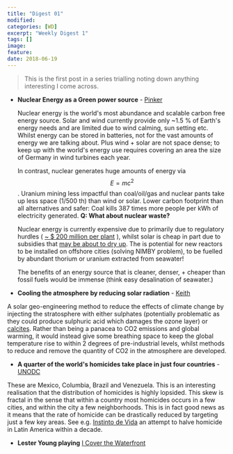 ```yaml
---
title: "Digest 01"
modified:
categories: [WD]
excerpt: "Weekly Digest 1"
tags: []
image:
feature:
date: 2018-06-19
---
```


>This is the first post in a series trialling noting down anything interesting I come across.

  * **Nuclear Energy as a Green power source** - [Pinker](https://www.amazon.com/Enlightenment-Now-Science-Humanism-Progress/dp/0525427570)

    Nuclear energy is the world's most abundance and scalable carbon free energy source. Solar and wind currently provide only <span class="hl">~1.5 %</span>  of Earth's energy needs and are limited due to wind calming, sun setting etc. Whilst energy can be stored in batteries, not for the vast amounts of energy we are talking about. Plus wind + solar are not space dense; to keep up with the world's energy use requires covering an area <span class="hl">the size of Germany</span> in wind turbines each year.

    In contrast, nuclear generates huge amounts of energy via $$E = mc^2$$. Uranium mining less impactful than coal/oil/gas and nuclear pants take up less space <span class="hl">(1/500 th)</span> than wind or solar. Lower carbon footprint than all alternatives and safer: Coal <span class="hl">kills 387 times more people</span> per kWh of electricity generated. **Q: What about nuclear waste?**

    Nuclear energy is currently expensive due to primarily due to regulatory hurdles ( [~ $ 200 million per plant](https://www.americanactionforum.org/research/putting-nuclear-regulatory-costs-context/) ), whilst solar is cheap in part due to subsidies that [may be about to dry up](https://www.economist.com/business/2018/06/14/can-the-solar-industry-survive-without-subsidies). The is potential for new reactors to be installed on offshore cities (solving NIMBY problem), to be fuelled by abundant thorium or uranium extracted from seawater!

    The benefits of an energy source that is cleaner, denser, + cheaper than fossil fuels would be immense (think easy desalination of seawater.)

   * **Cooling the atmosphere by reducing solar radiation** - [Keith](https://agupubs.onlinelibrary.wiley.com/doi/full/10.1002/2016EF000465%4010.1002/%28ISSN%292328-4277.GEOENGIN1)

   A solar geo-engineering method to reduce the effects of climate change by injecting the stratosphere with either sulphates (potentially problematic as they could produce sulphuric acid which damages the ozone layer) or [calcites](https://www.sciencealert.com/new-light-reflecting-particles-in-the-stratosphere-could-cool-earth-and-fix-the-ozone-layer). Rather than being a panacea to CO2 emissions and global warming, it would instead give some breathing space to keep the global temperature rise to within 2 degrees of pre-industrial levels, whilst methods to reduce and remove the quantity of CO2 in the atmosphere are developed.


   * **A quarter of the world's homicides take place in just four countries** - [UNODC](https://www.unodc.org/gsh/en/big-picture.html)

   These are Mexico, Columbia, Brazil and Venezuela. This is an interesting realisation that the distribution of homicides is highly lopsided. This skew is fractal in the sense that within a country most homicides occurs in a few cities, and within the city a few neighborhoods. This is in fact good news as it means that the rate of homicide can be drastically reduced by targeting just a few key areas. See e.g. [Instinto de Vida](https://www.instintodevida.org/) an attempt to halve homicide in Latin America within a decade.


   * **Lester Young playing** [I Cover the Waterfront](https://www.youtube.com/watch?v=Uqi84qISiKs)
